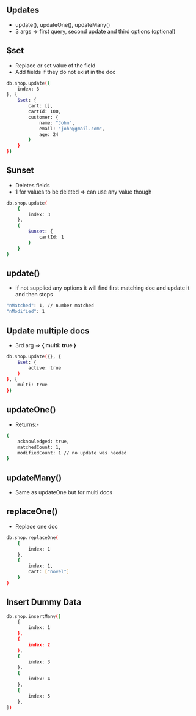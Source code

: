 ## Updates

- update(), updateOne(), updateMany()
- 3 args => first query, second update and third options (optional)

## $set

- Replace or set value of the field
- Add fields if they do not exist in the doc

```sh
db.shop.update({
    index: 3
}, {
    $set: {
        cart: [],
        cartId: 100,
        customer: {
            name: "John",
            email: "john@gmail.com",
            age: 24
        }
    }
})
```

## $unset

- Deletes fields
- 1 for values to be deleted => can use any value though

```sh
db.shop.update(
    {
        index: 3
    },
    {
        $unset: {
            cartId: 1
        }
    }
)
```

## update()

- If not supplied any options it will find first matching doc and update it and then stops

```sh
"nMatched": 1, // number matched
"nModified": 1
```

## Update multiple docs

- 3rd arg => **{ multi: true }**

```sh
db.shop.update({}, {
    $set: {
        active: true
    }
}, {
    multi: true
})
```

## updateOne()
- Returns:-

```sh
{
    acknowledged: true,
    matchedCount: 1,
    modifiedCount: 1 // no update was needed
}
```

## updateMany()
- Same as updateOne but for multi docs

## replaceOne()
- Replace one doc
```sh
db.shop.replaceOne(
    {
        index: 1
    },
    {
        index: 1,
        cart: ["novel"]
    }
)
```

## Insert Dummy Data

```sh
db.shop.insertMany([
    {
        index: 1
    },
    {
        index: 2
    },
    {
        index: 3
    },
    {
        index: 4
    },
    {
        index: 5
    },
])
```
